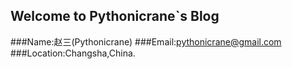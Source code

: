 ## Welcome to Pythonicrane`s Blog

###Name:赵三(Pythonicrane)
###Email:pythonicrane@gmail.com
###Location:Changsha,China.

